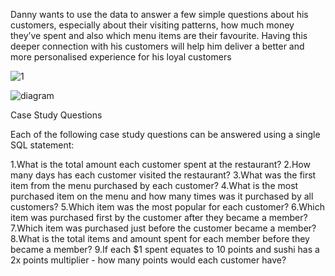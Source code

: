 Danny wants to use the data to answer a few simple questions about his customers, especially about their visiting patterns, how much money they’ve spent and also which menu items are their favourite. Having this deeper connection with his customers will help him deliver a better and more personalised experience for his loyal customers




![1](https://github.com/ManishDhimans/Case-Study-1---Danny-s-Diner-using-sql/assets/153525957/0ec61eae-0c37-49eb-a437-313a754d8062)




![diagram](https://github.com/ManishDhimans/Case-Study-1---Danny-s-Diner-using-sql/assets/153525957/1e6a5663-51dc-4c9e-9f0d-1a384ac62347)


Case Study Questions

Each of the following case study questions can be answered using a single SQL statement:

1.What is the total amount each customer spent at the restaurant?
2.How many days has each customer visited the restaurant?
3.What was the first item from the menu purchased by each customer?
4.What is the most purchased item on the menu and how many times was it purchased by all customers?
5.Which item was the most popular for each customer?
6.Which item was purchased first by the customer after they became a member?
7.Which item was purchased just before the customer became a member?
8.What is the total items and amount spent for each member before they became a member?
9.If each $1 spent equates to 10 points and sushi has a 2x points multiplier - how many points would each customer have?
